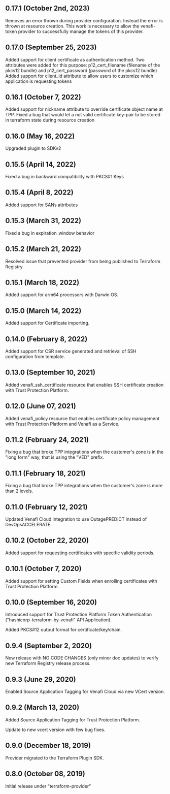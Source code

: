 ## 0.17.1 (October 2nd, 2023)
Removes an error thrown during provider configuration. Instead the error is thrown at resource creation.
This work is necessary to allow the venafi-token provider to successfully manage the tokens of this provider.

## 0.17.0 (September 25, 2023)
Added support for client certificate as authentication method. Two attributes were added for this purpose: p12_cert_filename (filename of the pkcs12 bundle) and p12_cert_password (password of the pkcs12 bundle)
Added support for client_id attribute to allow users to customize which application is requesting tokens 

## 0.16.1 (October 7, 2022)
Added support for nickname attribute to override certificate object name at TPP.
Fixed a bug that would let a not valid certificate key-pair to be stored in terraform state during resource creation

## 0.16.0 (May 16, 2022)
Upgraded plugin to SDKv2

## 0.15.5 (April 14, 2022)

Fixed a bug in backward compatibility with PKCS#1 Keys

## 0.15.4 (April 8, 2022)

Added support for SANs attributes

## 0.15.3 (March 31, 2022)

Fixed a bug in expiration_window behavior

## 0.15.2 (March 21, 2022)

Resolved issue that prevented provider from being published to Terraform Registry

## 0.15.1 (March 18, 2022)

Added support for arm64 processors with Darwin OS.

## 0.15.0 (March 14, 2022)

Added support for Certificate importing.

## 0.14.0 (February 8, 2022)

Added support for CSR service generated and retrieval of SSH configuration from template.

## 0.13.0 (September 10, 2021)

Added venafi_ssh_certificate resource that enables SSH certificate creation with Trust Protection Platform.

## 0.12.0 (June 07, 2021)

Added venafi_policy resource that enables certificate policy management with Trust Protection Platform and Venafi as a Service.

## 0.11.2 (February 24, 2021)

Fixing a bug that broke TPP integrations when the customer's zone is in the "long form" way, that is using the "VED" prefix.

## 0.11.1 (February 18, 2021)

Fixing a bug that broke TPP integrations when the customer's zone is more than 2 levels.

## 0.11.0 (February 12, 2021)

Updated Venafi Cloud integration to use OutagePREDICT instead of DevOpsACCELERATE.

## 0.10.2 (October 22, 2020)

Added support for requesting certificates with specific validity periods.

## 0.10.1 (October 7, 2020)

Added support for setting Custom Fields when enrolling certificates with Trust Protection Platform.

## 0.10.0 (September 16, 2020)

Introduced support for Trust Protection Platform Token Authentication ("hashicorp-terraform-by-venafi" API Application).

Added PKCS#12 output format for certificate/key/chain.

## 0.9.4 (September 2, 2020)

New release with NO CODE CHANGES (only minor doc updates) to verify new Terraform Registry release process.

## 0.9.3 (June 29, 2020)

Enabled Source Application Tagging for Venafi Cloud via new VCert version.

## 0.9.2 (March 13, 2020)

Added Source Application Tagging for Trust Protection Platform.

Update to new vcert version with few bug fixes.

## 0.9.0 (December 18, 2019)

Provider migrated to the Terraform Plugin SDK.

## 0.8.0 (October 08, 2019)

Initial release under "terraform-provider"
